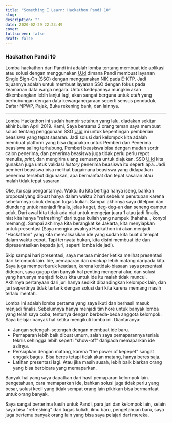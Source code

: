 ```yaml
---
title: "Something I Learn: Hackathon Pandi 10"
slug:
description: ""
date: 2020-02-29 22:23:49
cover:
fullscreen: false
draft: false
---
```


### Hackathon Pandi 10

Lomba hackathon dari Pandi ini adalah lomba tentang membuat ide aplikasi atau solusi dengan menggunakan [U.id](https://u.id/) dimana Pandi membuat layanan Single Sign-On (SSO) dengan menggunakan NIK pada E-KTP. Jadi tujuannya adalah untuk membuat layanan SSO dengan fokus pada keamanan data warga negara.
Untuk kedepannya mungkin akan dikembangkan lebih lanjut lagi, akan sangat berguna untuk _auth_ yang berhubungan dengan data kewarganegaraan seperti sensus penduduk, Daftar NPWP, Pajak, Buka rekening bank, dan lainnya.

---

Lomba Hackathon ini sudah hampir setahun yang lalu, diadakan sekitar akhir bulan April 2019. Kami, Saya bersama 2 orang teman saya membuat solusi tentang penggunaan SSO [U.id](https://u.id) ini untuk kepentingan pemberian beasiswa yang tepat sasaran. Jadi solusi dari kelompok kita adalah membuat platform yang bisa digunakan untuk Pemberi dan Penerima beasiswa saling terhubung. Pemberi beasiswa bisa dengan mudah sortir calon penerima, dan penerima beasiswa juga tidak perlu perlu repot menulis, _print_, dan mengirim ulang semuanya untuk diajukan. SSO [U.id](https://u.id) kita gunakan juga untuk validasi _history_ penerima beasiswa itu seperti apa. Jadi pemberi beasiswa bisa melihat bagaimana beasiswa yang didapatkan penerima tersebut digunakan, apa bermanfaat dan tepat sasaran atau malah tidak tepat sasaran.

Oke, itu saja pengantarnya. Waktu itu kita bertiga hanya iseng, bahkan proposal yang dibuat hanya dalam waktu 2 hari sebelum penutupan karena sebelumnya sibuk dengan tugas kuliah. Sampai akhirnya saya ditelpon dan diundang untuk menjadi finalis, jelas kaget, deg-deg-an dan seneng campur aduk. Dari awal kita tidak ada niat untuk mengejar juara 1 atau jadi finalis, niat kita hanya "refreshing" dari tugas kuliah yang numpuk (hahaha.., konyol memang). Sampai akhirnya kita berangkat ke Jakarta, kita menyiapkan untuk presentasi (Saya mengira awalnya Hackathon ini akan menjadi "Hackathon" yang kita merealisasikan ide yang sudah kita buat ditempat dalam waktu cepat. Tapi ternyata bukan, kita disini membuat ide dan dipresentasikan kepada juri, seperti lomba ide jadi).

Skip sampai hari presentasi, saya merasa minder ketika melihat presentasi dari kelompok lain. Ide, pemaparan dan _mockup_ lebih matang daripada kita. Saya juga memperburuk keadaan, karena ketidak-biasaan saya presentasi didepan, saya gugup dan banyak hal penting mengenai alur, dan solusi yang harusnya menjadi fokus kita untuk ide itu malah tidak muncul. Akhirnya pertanyaan dari juri hanya sedikit dibandingkan kelompok lain, dan juri sepertinya tidak tertarik dengan solusi dari kita karena memang masih terlalu mentah.

Lomba ini adalah lomba pertama yang saya ikuti dan berhasil masuk menjadi finalis. Sebelumnya hanya menjadi tim hore untuk banyak lomba yang telah saya coba, tentunya dengan berbeda-beda anggota kelompok. Saya belajar banyak hal ketika mengikuti lomba ini. Diantaranya:

-   Jangan setengah-setengah dengan membuat ide baru.
-   Pemaparan lebih baik dibuat umum, salah saya pemaparannya terlalu teknis sehingga lebih seperti "show-off" daripada memaparkan ide aslinya.
-   Persiapkan dengan matang, karena "the power of kepepet" sangat enggak bagus. Bisa beres tetapi tidak akan matang, hanya beres saja.
-   Latihan presentasi lagi. Atau jika masih susah, lebih baik biarkan orang yang bisa berbicara yang memaparkan.

Banyak hal yang saya dapatkan dari hasil pemaparan kelompok lain. pengetahuan, cara memaparkan ide, bahkan solusi juga tidak perlu yang besar, solusi kecil yang tidak sempat orang lain pikirkan bisa bermanfaat untuk orang banyak.

Saya sangat berterima kasih untuk Pandi, para juri dan kelompok lain, selain saya bisa "refreshing" dari tugas kuliah, ilmu baru, pengetahuan baru, saya juga bertemu banyak orang lain yang bisa saya pelajari dari mereka.
